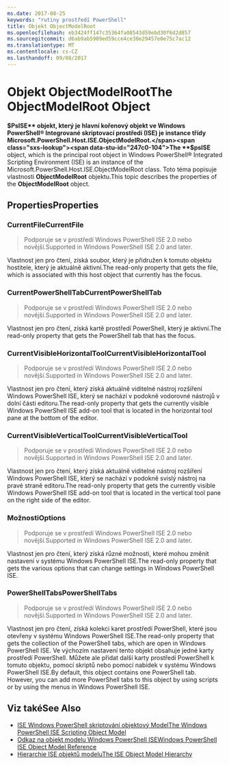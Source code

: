 ```yaml
---
ms.date: 2017-08-25
keywords: "rutiny prostředí PowerShell"
title: Objekt ObjectModelRoot
ms.openlocfilehash: eb3424ff147c35364fa08543d59ebd30f6d2d857
ms.sourcegitcommit: d6ab9ab5909ed59cce4ce30e29457e0e75c7ac12
ms.translationtype: MT
ms.contentlocale: cs-CZ
ms.lasthandoff: 09/08/2017
---
```

# <a name="the-objectmodelroot-object"></a><span data-ttu-id="247c0-103">Objekt ObjectModelRoot</span><span class="sxs-lookup"><span data-stu-id="247c0-103">The ObjectModelRoot Object</span></span>

<span data-ttu-id="247c0-104">**$PsISE** objekt, který je hlavní kořenový objekt ve Windows PowerShell® Integrované skriptovací prostředí (ISE) je instance třídy Microsoft.PowerShell.Host.ISE.ObjectModelRoot.</span><span class="sxs-lookup"><span data-stu-id="247c0-104">The **$psISE** object, which is the principal root object in Windows PowerShell® Integrated Scripting Environment (ISE) is an instance of the Microsoft.PowerShell.Host.ISE.ObjectModelRoot class.</span></span>
<span data-ttu-id="247c0-105">Toto téma popisuje vlastnosti **ObjectModelRoot** objektu.</span><span class="sxs-lookup"><span data-stu-id="247c0-105">This topic describes the properties of the **ObjectModelRoot** object.</span></span>

## <a name="properties"></a><span data-ttu-id="247c0-106">Properties</span><span class="sxs-lookup"><span data-stu-id="247c0-106">Properties</span></span>

### <a name="currentfile"></a><span data-ttu-id="247c0-107">CurrentFile</span><span class="sxs-lookup"><span data-stu-id="247c0-107">CurrentFile</span></span>

> <span data-ttu-id="247c0-108">Podporuje se v prostředí Windows PowerShell ISE 2.0 nebo novější.</span><span class="sxs-lookup"><span data-stu-id="247c0-108">Supported in Windows PowerShell ISE 2.0 and later.</span></span> 

<span data-ttu-id="247c0-109">Vlastnost jen pro čtení, získá soubor, který je přidružen k tomuto objektu hostitele, který je aktuálně aktivní.</span><span class="sxs-lookup"><span data-stu-id="247c0-109">The read-only property that gets the file, which is associated with this host object that currently has the focus.</span></span>

### <a name="currentpowershelltab"></a><span data-ttu-id="247c0-110">CurrentPowerShellTab</span><span class="sxs-lookup"><span data-stu-id="247c0-110">CurrentPowerShellTab</span></span>

> <span data-ttu-id="247c0-111">Podporuje se v prostředí Windows PowerShell ISE 2.0 nebo novější.</span><span class="sxs-lookup"><span data-stu-id="247c0-111">Supported in Windows PowerShell ISE 2.0 and later.</span></span>

<span data-ttu-id="247c0-112">Vlastnost jen pro čtení, získá kartě prostředí PowerShell, který je aktivní.</span><span class="sxs-lookup"><span data-stu-id="247c0-112">The read-only property that gets the PowerShell tab that has the focus.</span></span>

### <a name="currentvisiblehorizontaltool"></a><span data-ttu-id="247c0-113">CurrentVisibleHorizontalTool</span><span class="sxs-lookup"><span data-stu-id="247c0-113">CurrentVisibleHorizontalTool</span></span>

> <span data-ttu-id="247c0-114">Podporuje se v prostředí Windows PowerShell ISE 2.0 nebo novější.</span><span class="sxs-lookup"><span data-stu-id="247c0-114">Supported in Windows PowerShell ISE 2.0 and later.</span></span>

<span data-ttu-id="247c0-115">Vlastnost jen pro čtení, který získá aktuálně viditelné nástroj rozšíření Windows PowerShell ISE, který se nachází v podokně vodorovné nástrojů v dolní části editoru.</span><span class="sxs-lookup"><span data-stu-id="247c0-115">The read-only property that gets the currently visible Windows PowerShell ISE add-on tool that is located in the horizontal tool pane at the bottom of the editor.</span></span>

### <a name="currentvisibleverticaltool"></a><span data-ttu-id="247c0-116">CurrentVisibleVerticalTool</span><span class="sxs-lookup"><span data-stu-id="247c0-116">CurrentVisibleVerticalTool</span></span>

> <span data-ttu-id="247c0-117">Podporuje se v prostředí Windows PowerShell ISE 2.0 nebo novější.</span><span class="sxs-lookup"><span data-stu-id="247c0-117">Supported in Windows PowerShell ISE 2.0 and later.</span></span> 

<span data-ttu-id="247c0-118">Vlastnost jen pro čtení, který získá aktuálně viditelné nástroj rozšíření Windows PowerShell ISE, který se nachází v podokně svislý nástroj na pravé straně editoru.</span><span class="sxs-lookup"><span data-stu-id="247c0-118">The read-only property that gets the currently visible Windows PowerShell ISE add-on tool that is located in the vertical tool pane on the right side of the editor.</span></span>

### <a name="options"></a><span data-ttu-id="247c0-119">Možnosti</span><span class="sxs-lookup"><span data-stu-id="247c0-119">Options</span></span>

> <span data-ttu-id="247c0-120">Podporuje se v prostředí Windows PowerShell ISE 2.0 nebo novější.</span><span class="sxs-lookup"><span data-stu-id="247c0-120">Supported in Windows PowerShell ISE 2.0 and later.</span></span> 

<span data-ttu-id="247c0-121">Vlastnost jen pro čtení, který získá různé možnosti, které mohou změnit nastavení v systému Windows PowerShell ISE.</span><span class="sxs-lookup"><span data-stu-id="247c0-121">The read-only property that gets the various options that can change settings in Windows PowerShell ISE.</span></span>

### <a name="powershelltabs"></a><span data-ttu-id="247c0-122">PowerShellTabs</span><span class="sxs-lookup"><span data-stu-id="247c0-122">PowerShellTabs</span></span>

> <span data-ttu-id="247c0-123">Podporuje se v prostředí Windows PowerShell ISE 2.0 nebo novější.</span><span class="sxs-lookup"><span data-stu-id="247c0-123">Supported in Windows PowerShell ISE 2.0 and later.</span></span> 

<span data-ttu-id="247c0-124">Vlastnost jen pro čtení, získá kolekci karet prostředí PowerShell, které jsou otevřeny v systému Windows PowerShell ISE.</span><span class="sxs-lookup"><span data-stu-id="247c0-124">The read-only property that gets the collection of the PowerShell tabs, which are open in Windows PowerShell ISE.</span></span> <span data-ttu-id="247c0-125">Ve výchozím nastavení tento objekt obsahuje jedné karty prostředí PowerShell. Můžete ale přidat další karty prostředí PowerShell k tomuto objektu, pomocí skriptů nebo pomocí nabídek v systému Windows PowerShell ISE.</span><span class="sxs-lookup"><span data-stu-id="247c0-125">By default, this object contains one PowerShell tab. However, you can add more PowerShell tabs to this object by using scripts or by using the menus in Windows PowerShell ISE.</span></span>

## <a name="see-also"></a><span data-ttu-id="247c0-126">Viz také</span><span class="sxs-lookup"><span data-stu-id="247c0-126">See Also</span></span>

- [<span data-ttu-id="247c0-127">ISE Windows PowerShell skriptování objektový Model</span><span class="sxs-lookup"><span data-stu-id="247c0-127">The Windows PowerShell ISE Scripting Object Model</span></span>](The-Windows-PowerShell-ISE-Scripting-Object-Model.md)
- [<span data-ttu-id="247c0-128">Odkaz na objekt modelu Windows PowerShell ISE</span><span class="sxs-lookup"><span data-stu-id="247c0-128">Windows PowerShell ISE Object Model Reference</span></span>](Windows-PowerShell-ISE-Object-Model-Reference.md)
- [<span data-ttu-id="247c0-129">Hierarchie ISE objektů modelu</span><span class="sxs-lookup"><span data-stu-id="247c0-129">The ISE Object Model Hierarchy</span></span>](The-ISE-Object-Model-Hierarchy.md)
